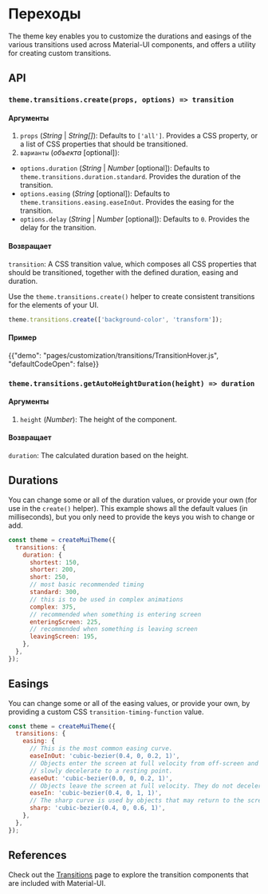 # Переходы

<p class="description">The theme key enables you to customize the durations and easings of the various transitions used across Material-UI components, and offers a utility for creating custom transitions.</p>

## API

### `theme.transitions.create(props, options) => transition`

#### Аргументы

1. `props` (_String_ | _String[]_): Defaults to `['all']`. Provides a CSS property, or a list of CSS properties that should be transitioned.
2. `варианты` (*объекта* [optional]):

- `options.duration` (_String_ | _Number_ [optional]): Defaults to `theme.transitions.duration.standard`. Provides the duration of the transition.
- `options.easing` (_String_ [optional]): Defaults to `theme.transitions.easing.easeInOut`. Provides the easing for the transition.
- `options.delay` (_String_ | _Number_ [optional]): Defaults to `0`. Provides the delay for the transition.

#### Возвращает

`transition`: A CSS transition value, which composes all CSS properties that should be transitioned, together with the defined duration, easing and duration.

Use the <code>theme.transitions.create()</code> helper to create consistent transitions for the elements of your UI.</p>

```js
theme.transitions.create(['background-color', 'transform']);
```

#### Пример

{{"demo": "pages/customization/transitions/TransitionHover.js", "defaultCodeOpen": false}}

### `theme.transitions.getAutoHeightDuration(height) => duration`

#### Аргументы

1. `height` (_Number_): The height of the component.

#### Возвращает

`duration`: The calculated duration based on the height.

## Durations

You can change some or all of the duration values, or provide your own (for use in the `create()` helper). This example shows all the default values (in milliseconds), but you only need to provide the keys you wish to change or add.

```js
const theme = createMuiTheme({
  transitions: {
    duration: {
      shortest: 150,
      shorter: 200,
      short: 250,
      // most basic recommended timing
      standard: 300,
      // this is to be used in complex animations
      complex: 375,
      // recommended when something is entering screen
      enteringScreen: 225,
      // recommended when something is leaving screen
      leavingScreen: 195,
    },
  },
});
```

## Easings

You can change some or all of the easing values, or provide your own, by providing a custom CSS <code>transition-timing-function</code> value.

```js
const theme = createMuiTheme({
  transitions: {
    easing: {
      // This is the most common easing curve.
      easeInOut: 'cubic-bezier(0.4, 0, 0.2, 1)',
      // Objects enter the screen at full velocity from off-screen and
      // slowly decelerate to a resting point.
      easeOut: 'cubic-bezier(0.0, 0, 0.2, 1)',
      // Objects leave the screen at full velocity. They do not decelerate when off-screen.
      easeIn: 'cubic-bezier(0.4, 0, 1, 1)',
      // The sharp curve is used by objects that may return to the screen at any time.
      sharp: 'cubic-bezier(0.4, 0, 0.6, 1)',
    },
  },
});
```

## References

Check out the [Transitions](/components/transitions/) page to explore the transition components that are included with Material-UI.
